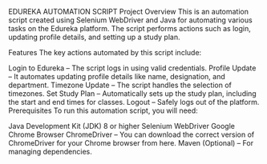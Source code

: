 EDUREKA AUTOMATION SCRIPT
Project Overview
This is an automation script created using Selenium WebDriver and Java for automating various tasks on the Edureka platform. The script performs actions such as login, updating profile details, and setting up a study plan.

Features
The key actions automated by this script include:

Login to Edureka – The script logs in using valid credentials.
Profile Update – It automates updating profile details like name, designation, and department.
Timezone Update – The script handles the selection of timezones.
Set Study Plan – Automatically sets up the study plan, including the start and end times for classes.
Logout – Safely logs out of the platform.
Prerequisites
To run this automation script, you will need:

Java Development Kit (JDK) 8 or higher
Selenium WebDriver
Google Chrome Browser
ChromeDriver – You can download the correct version of ChromeDriver for your Chrome browser from here.
Maven (Optional) – For managing dependencies.
